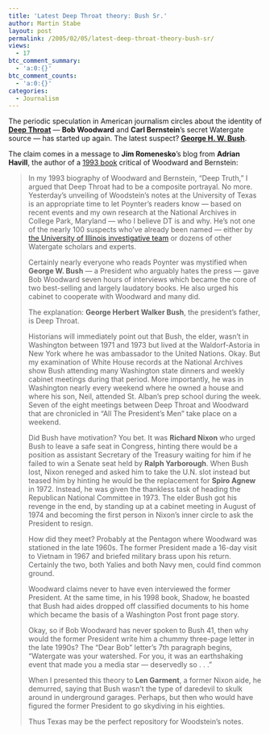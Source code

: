 ```yaml
---
title: 'Latest Deep Throat theory: Bush Sr.'
author: Martin Stabe
layout: post
permalink: /2005/02/05/latest-deep-throat-theory-bush-sr/
views:
  - 17
btc_comment_summary:
  - 'a:0:{}'
btc_comment_counts:
  - 'a:0:{}'
categories:
  - Journalism
---
```

The periodic speculation in American journalism circles about the identity of **[Deep Throat][1]** &mdash; **Bob Woodward** and **Carl Bernstein**&rsquo;s secret Watergate source &mdash; has started up again. The latest suspect? **[George H. W. Bush][2]**.  
<!--more-->

  
The claim comes in a message to **Jim Romenesko**&rsquo;s blog from **Adrian Havill**, the author of a [1993 book][3] critical of Woodward and Bernstein:

> In my 1993 biography of Woodward and Bernstein, &#8220;Deep Truth,&#8221; I argued that Deep Throat had to be a composite portrayal. No more. Yesterday&#8217;s unveiling of Woodstein&#8217;s notes at the University of Texas is an appropriate time to let Poynter&#8217;s readers know &mdash; based on recent events and my own research at the National Archives in College Park, Maryland &mdash; who I believe DT is and why. He&#8217;s not one of the nearly 100 suspects who&#8217;ve already been named &mdash; either by [the University of Illinois investigative team][4] or dozens of other Watergate scholars and experts.
> 
> Certainly nearly everyone who reads Poynter was mystified when **George W. Bush** &mdash; a President who arguably hates the press &mdash; gave Bob Woodward seven hours of interviews which became the core of two best-selling and largely laudatory books. He also urged his cabinet to cooperate with Woodward and many did.
> 
> The explanation: **George Herbert Walker Bush**, the president&#8217;s father, is Deep Throat.
> 
> Historians will immediately point out that Bush, the elder, wasn&#8217;t in Washington between 1971 and 1973 but lived at the Waldorf-Astoria in New York where he was ambassador to the United Nations. Okay. But my examination of White House records at the National Archives show Bush attending many Washington state dinners and weekly cabinet meetings during that period. More importantly, he was in Washington nearly every weekend where he owned a house and where his son, Neil, attended St. Alban&#8217;s prep school during the week. Seven of the eight meetings between Deep Throat and Woodward that are chronicled in &#8220;All The President&#8217;s Men&#8221; take place on a weekend.
> 
> Did Bush have motivation? You bet. It was **Richard Nixon** who urged Bush to leave a safe seat in Congress, hinting there would be a position as assistant Secretary of the Treasury waiting for him if he failed to win a Senate seat held by **Ralph Yarborough**. When Bush lost, Nixon reneged and asked him to take the U.N. slot instead but teased him by hinting he would be the replacement for **Spiro Agnew** in 1972. Instead, he was given the thankless task of heading the Republican National Committee in 1973. The elder Bush got his revenge in the end, by standing up at a cabinet meeting in August of 1974 and becoming the first person in Nixon&#8217;s inner circle to ask the President to resign.
> 
> How did they meet? Probably at the Pentagon where Woodward was stationed in the late 1960s. The former President made a 16-day visit to Vietnam in 1967 and briefed military brass upon his return. Certainly the two, both Yalies and both Navy men, could find common ground.
> 
> Woodward claims never to have even interviewed the former President. At the same time, in his 1998 book, Shadow, he boasted that Bush had aides dropped off classified documents to his home which became the basis of a Washington Post front page story.
> 
> Okay, so if Bob Woodward has never spoken to Bush 41, then why would the former President write him a chummy three-page letter in the late 1990s? The &#8220;Dear Bob&#8221; letter&#8217;s 7th paragraph begins, &#8220;Watergate was your watershed. For you, it was an earthshaking event that made you a media star &mdash; deservedly so . . .&#8221;
> 
> When I presented this theory to **Len Garment**, a former Nixon aide, he demurred, saying that Bush wasn&#8217;t the type of daredevil to skulk around in underground garages. Perhaps, but then who would have figured the former President to go skydiving in his eighties.
> 
> Thus Texas may be the perfect repository for Woodstein&#8217;s notes.

 [1]: http://en.wikipedia.org/wiki/Deep_Throat_%28Watergate%29
 [2]: http://www.poynter.org/column.asp?id=45&aid=77978
 [3]: http://archives.cjr.org/year/93/5/books-havill.asp
 [4]: http://deepthroatuncovered.com/story/